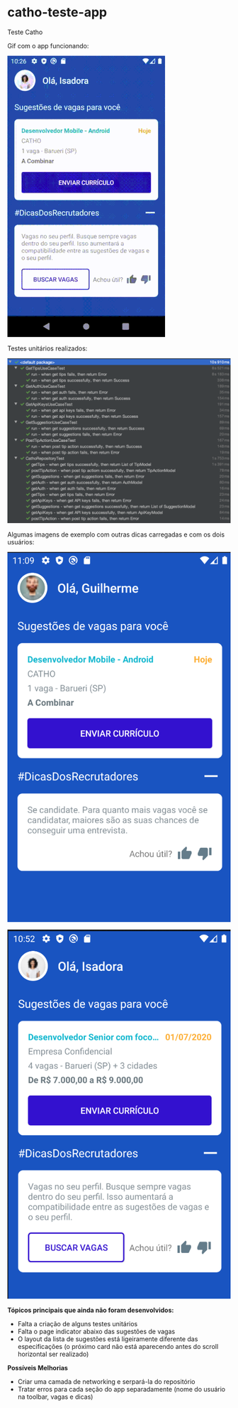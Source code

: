 # catho-teste-app
Teste Catho

Gif com o app funcionando:

![](catho-app-teste.gif)

Testes unitários realizados:

![](unit-tests.png)

Algumas imagens de exemplo com outras dicas carregadas e com os dois usuários:

![](guilherme-sample.png)

![](isadora-sample.png)


**Tópicos principais que ainda não foram desenvolvidos:**
- Falta a criação de alguns testes unitários
- Falta o page indicator abaixo das sugestões de vagas
- O layout da lista de sugestões está ligeiramente diferente das especificações (o próximo card não está aparecendo antes do scroll horizontal ser realizado)

**Possíveis Melhorias**
- Criar uma camada de networking e serpará-la do repositório
- Tratar erros para cada seção do app separadamente (nome do usuário na toolbar, vagas e dicas)
